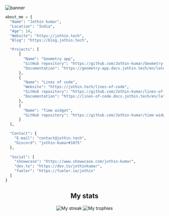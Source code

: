 ![banner](https://cdn.jothin.tech/banner.png)
```python
about_me = {
  "Name": "Jothin kumar",
  "Location": "India",
  "Age": 14,
  "Website": "https://jothin.tech",
  "Blog": "https://blog.jothin.tech",

  "Projects": [
      {
        "Name": "Geometry app",
        "GitHub repository": "https://github.com/Jothin-kumar/Geometry-app",
        "Documentation": "https://geometry-app.docs.jothin.tech/en/latest/"
      },
      {
        "Name": "Lines of code",
        "Website": "https://jothin.tech/lines-of-code",
        "GitHub repository": "https://github.com/Jothin-kumar/lines-of-code",
        "Documentation": "https://lines-of-code.docs.jothin.tech/en/latest/"
      },
      {
        "Name": "Time widget",
        "GitHub repository": "https://github.com/Jothin-kumar/time-widget"
      }
  ],

  "Contact": {
    "E-mail": "contact@jothin.tech",
    "Discord": "jothin-kumar#1075"
  },
  
  "Social": [
    "showwcase": "https://www.showwcase.com/jothin-kumar",
    "dev.to": "https://dev.to/jothinkumar",
    "fueler": "https://fueler.io/jothin"
  ]
}
```
<div align="center">
  <h2>My stats</h2>
  <img src="https://github-readme-streak-stats.herokuapp.com/?user=Jothin-kumar&theme=dark" alt="My streak">
  <img src="https://github-profile-trophy.vercel.app/?username=Jothin-kumar&theme=darkhub&column=3" alt="My trophies">
</div>
